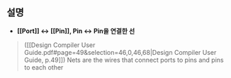 ## 설명

- **[[Port]] ↔ [[Pin]], Pin ↔ Pin을 연결한 선**

> ([[Design Compiler User Guide.pdf#page=49&selection=46,0,46,68|Design Compiler User Guide, p.49]])
> Nets are the wires that connect ports to pins and pins to each other